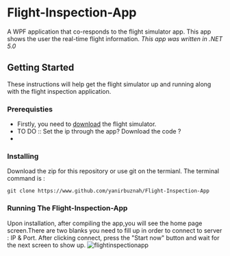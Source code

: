 # Flight-Inspection-App
A WPF application that co-responds to the flight simulator app.
This app shows the user the real-time flight information. *This app was written in .NET 5.0*
## Getting Started
These instructions will help get the flight simulator up and running along with the flight inspection application.
### Prerequisties

* Firstly, you need to [download](https://www.flightgear.org) the flight simulator.
* TO DO :: Set the ip through the app? Download the code ?
* 

### Installing
Download the zip for this repository or use git on the termianl. The terminal command is :
```
git clone https://www.github.com/yanirbuznah/Flight-Inspection-App
```

### Running The Flight-Inspection-App
Upon installation, after compiling the app,you will see the home page screen.There are two blanks you need to fill up in order to connect to server : IP & Port.
After clicking connect, press the "Start now" button and wait for the next screen to show up.
![flightinspectionapp](https://user-images.githubusercontent.com/56928005/113473237-fdc92d00-9470-11eb-94e5-99232c864170.PNG)
